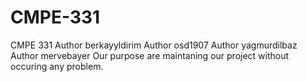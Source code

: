 # CMPE-331
CMPE 331
Author berkayyldirim
Author  osd1907
Author yagmurdilbaz
Author mervebayer
Our purpose are maintaning our project without occuring any problem.
